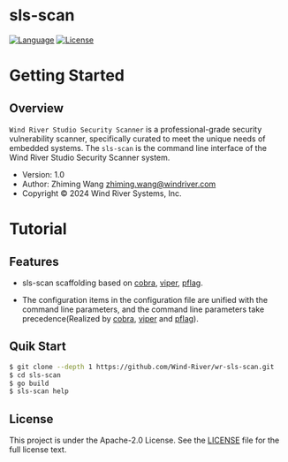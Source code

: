 # sls-scan

[![Language](https://img.shields.io/badge/Language-Go-blue.svg)](https://go.dev) 
[![License](https://img.shields.io/github/license/windriver/sls-scan)](License) <br>

# Getting Started

## Overview
`Wind River Studio Security Scanner` is a professional-grade security vulnerability scanner, specifically curated to meet the unique needs of embedded systems. 
The `sls-scan` is the command line interface of the Wind River Studio Security Scanner system.

* Version: 1.0
* Author: Zhiming Wang <zhiming.wang@windriver.com>
* Copyright © 2024 Wind River Systems, Inc.


# Tutorial

## Features
- sls-scan scaffolding based on
[cobra][1], [viper][2], [pflag][3].

[1]: https://github.com/spf13/cobra
[2]: https://github.com/spf13/viper
[3]: https://github.com/spf13/pflag

- The configuration items in the configuration file are unified with the command line parameters, and the command line parameters take precedence(Realized by [cobra][1], [viper][2] and [pflag][3]).

## Quik Start

```sh
$ git clone --depth 1 https://github.com/Wind-River/wr-sls-scan.git
$ cd sls-scan
$ go build
$ sls-scan help
```

## License

This project is under the Apache-2.0 License.
See the [LICENSE](LICENSE) file for the full license text.
